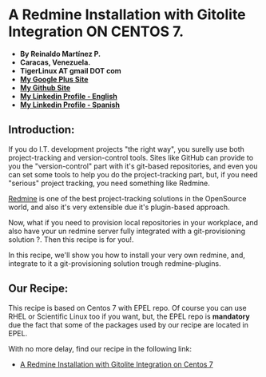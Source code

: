 # A Redmine Installation with Gitolite Integration ON CENTOS 7.

- **By Reinaldo Martínez P.**
- **Caracas, Venezuela.**
- **TigerLinux AT gmail DOT com**
- **[My Google Plus Site](https://plus.google.com/+ReinaldoMartinez)**
- **[My Github Site](https://github.com/tigerlinux)**
- **[My Linkedin Profile - English](https://ve.linkedin.com/in/tigerlinux/en)**
- **[My Linkedin Profile - Spanish](https://ve.linkedin.com/in/tigerlinux/es)**


## Introduction:

If you do I.T. development projects "the right way", you surelly use both project-tracking and version-control tools. Sites like GitHub can provide to you the "version-control" part with it's git-based repositories, and even you can set some tools to help you do the project-tracking part, but, if you need "serious" project tracking, you need something like Redmine.

[Redmine](https://www.redmine.org/) is one of the best project-tracking solutions in the OpenSource world, and also it's very extensible due it's plugin-based approach.

Now, what if you need to provision local repositories in your workplace, and also have your un redmine server fully integrated with a git-provisioning solution ?. Then this recipe is for you!.

In this recipe, we'll show you how to install your very own redmine, and, integrate to it a git-provisioning solution trough redmine-plugins.


## Our Recipe:

This recipe is based on Centos 7 with EPEL repo. Of course you can use RHEL or Scientific Linux too if you want, but, the EPEL repo is **mandatory** due the fact that some of the packages used by our recipe are located in EPEL.

With no more delay, find our recipe in the following link:

* [A Redmine Installation with Gitolite Integration on Centos 7](https://github.com/tigerlinux/tigerlinux.github.io/blob/master/recipes/misc/redmine-with-gitolite/RECIPE-redmine-with-gitolite.md "A Redmine Installation with Gitolite Integration on Centos 7")

